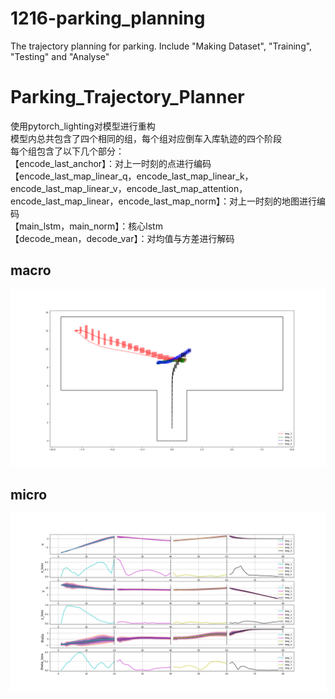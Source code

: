 # 1216-parking_planning
The trajectory planning for parking. Include "Making Dataset", "Training", "Testing" and "Analyse"

# Parking_Trajectory_Planner
使用pytorch_lighting对模型进行重构  
模型内总共包含了四个相同的组，每个组对应倒车入库轨迹的四个阶段  
每个组包含了以下几个部分：  
【encode_last_anchor】：对上一时刻的点进行编码  
【encode_last_map_linear_q，encode_last_map_linear_k，encode_last_map_linear_v，encode_last_map_attention，encode_last_map_linear，encode_last_map_norm】：对上一时刻的地图进行编码  
【main_lstm，main_norm】：核心lstm  
【decode_mean，decode_var】：对均值与方差进行解码


## macro
![macro.png](best_version%2Fmacro.png)
## micro
![micro.png](best_version%2Fmicro.png)
